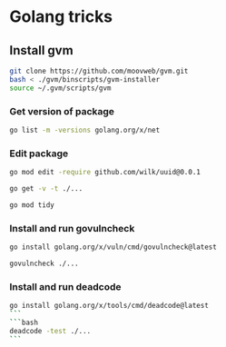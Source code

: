 # Golang tricks

## Install gvm
```bash
git clone https://github.com/moovweb/gvm.git
bash < ./gvm/binscripts/gvm-installer
source ~/.gvm/scripts/gvm
```
### Get version of package
```bash
go list -m -versions golang.org/x/net
```

### Edit package
```bash
go mod edit -require github.com/wilk/uuid@0.0.1
```
```bash
go get -v -t ./...
```
```bash
go mod tidy
```

### Install and run govulncheck
```bash
go install golang.org/x/vuln/cmd/govulncheck@latest
```
```bash
govulncheck ./...
```

### Install and run deadcode
````bash
go install golang.org/x/tools/cmd/deadcode@latest
```
```bash
deadcode -test ./...
```
